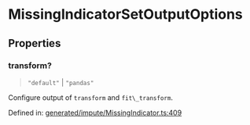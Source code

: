 # MissingIndicatorSetOutputOptions

## Properties

### transform?

> `"default"` \| `"pandas"`

Configure output of `transform` and `fit\_transform`.

Defined in:  [generated/impute/MissingIndicator.ts:409](https://github.com/transitive-bullshit/scikit-learn-ts/blob/b59c1ff/packages/sklearn/src/generated/impute/MissingIndicator.ts#L409)
